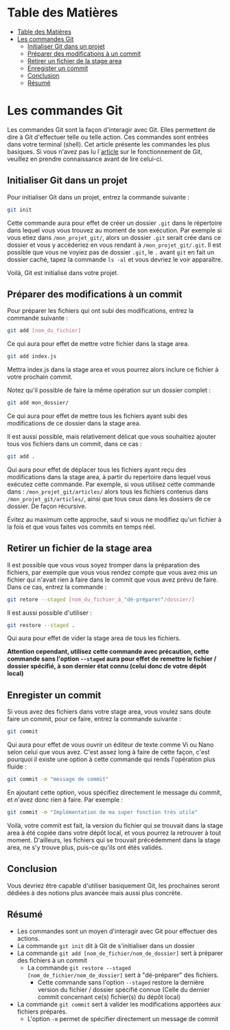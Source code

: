 # Table des Matières

- [Table des Matières](#table-des-matières)
- [Les commandes Git](#les-commandes-git)
  - [Initialiser Git dans un projet](#initialiser-git-dans-un-projet)
  - [Préparer des modifications à un commit](#préparer-des-modifications-à-un-commit)
  - [Retirer un fichier de la stage area](#retirer-un-fichier-de-la-stage-area)
  - [Enregister un commit](#enregister-un-commit)
  - [Conclusion](#conclusion)
  - [Résumé](#résumé)

# Les commandes Git

Les commandes Git sont la façon d'interagir avec Git. Elles permettent de dire à Git d'effectuer telle ou telle action. Ces commandes sont entrées dans votre terminal (shell). Cet article présente les commandes les plus basiques. Si vous n'avez pas lu l`[article](../../03-git-functions/fr/article.md) sur le fonctionnement de Git, veuillez en prendre connaissance avant de lire celui-ci.

## Initialiser Git dans un projet

Pour initialiser Git dans un projet, entrez la commande suivante :

```sh
git init
```

Cette commande aura pour effet de créer un dossier `.git` dans le répertoire dans lequel vous vous trouvez au moment de son exécution. Par exemple si vous etiez dans `/mon_projet_git/`, alors un dossier `.git` serait crée dans ce dossier et vous y accèderiez en vous rendant à `/mon_projet_git/.git`. Il est possible que vous ne voyiez pas de dossier `.git`, le `.` avant `git` en fait un dossier caché, tapez la commande `ls -al` et vous devriez le voir apparaître.

Voilà, Git est initialisé dans votre projet.

## Préparer des modifications à un commit

Pour préparer les fichiers qui ont subi des modifications, entrez la commande suivante :

```sh
git add [nom_du_fichier]
```

Ce qui aura pour effet de mettre votre fichier dans la stage area.

```sh
git add index.js
```

Mettra index.js dans la stage area et vous pourrez alors inclure ce fichier à votre prochain commit.

Notez qu'il possible de faire la même opération sur un dossier complet :

```sh
git add mon_dossier/
```

Ce qui aura pour effet de mettre tous les fichiers ayant subi des modifications de ce dossier dans la stage area.

Il est aussi possible, mais relativement délicat que vous souhaitiez ajouter tous vos fichiers dans un commit, dans ce cas :

```sh
git add .
```

Qui aura pour effet de déplacer tous les fichiers ayant reçu des modifications dans la stage area, à partir du repertoire dans lequel vous exécutez cette commande. Par exemple, si vous utilisez cette commande dans : `/mon_projet_git/articles/` alors tous les fichiers contenus dans `/mon_projet_git/articles/`, ainsi que tous ceux dans les dossiers de ce dossier. De façon récursive.

Évitez au maximum cette approche, sauf si vous ne modifiez qu'un fichier à la fois et que vous faites vos commits en temps réel.

## Retirer un fichier de la stage area

Il est possible que vous vous soyez tromper dans la préparation des fichiers, par exemple que vous vous rendez compte que vous avez mis un fichier qui n'avait rien à faire dans le commit que vous avez prévu de faire. Dans ce cas, entrez la commande :

```sh
git retore --staged [nom_du_fichier_à_"dé-préparer"/dossier/]
```

Il est aussi possible d'utiliser :

```sh
git restore --staged .
```

Qui aura pour effet de vider la stage area de tous les fichiers.

**Attention cependant, utilisez cette commande avec précaution, cette commande sans l'option `--staged` aura pour effet de**
**remettre le fichier / dossier spécifié, à son dernier état connu (celui donc de votre dépôt local)**

## Enregister un commit

Si vous avez des fichiers dans votre stage area, vous voulez sans doute faire un commit, pour ce faire, entrez la commande suivante :

```sh
git commit
```

Qui aura pour effet de vous ouvrir un éditeur de texte comme Vi ou Nano selon celui que vous avez. C'est assez long à faire de cette façon, c'est pourquoi il existe une option à cette commande qui rends l'opération plus fluide :

```sh
git commit -m "message de commit"
```

En ajoutant cette option, vous spécifiez directement le message du commit, et n'avez donc rien à faire. Par exemple :

```sh
git commit -m "Implémentation de ma super fonction très utile"
```

Voilà, votre commit est fait, la version du fichier qui se trouvait dans la stage area à été copiée dans votre dépôt local, et vous pourrez la retrouver à tout moment. D'ailleurs, les fichiers qui se trouvait précédemment dans la stage area, ne s'y trouve plus, puis-ce qu'ils ont étés validés.

## Conclusion

Vous devriez être capable d'utiliser basiquement Git, les prochaines seront dédiées à des notions plus avancée mais aussi plus concrète.

## Résumé

- Les commandes sont un moyen d'interagir avec Git pour effectuer des actions.
- La commande `git init` dit à Git de s'initialiser dans un dossier
- La commande `git add [nom_de_fichier/nom_de_dossier]` sert à préparer des fichiers à un commit
  - La commande `git restore --staged [nom_de_fichier/nom_de_dossier]` sert à "dé-préparer" des fichiers.
    - Cette commande sans l'option `--staged` restore la dernière version du fichier / dossier spécifié connue (Celle du dernier commit concernant ce(s) fichier(s) du dépôt local)
- La commande `git commit` sert à valider les modifications apportées aux fichiers préparés.
  - L'option `-m` permet de spécifier directement un message de commit